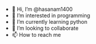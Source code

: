 - 👋 Hi, I’m @hasanam1400
- 👀 I’m interested in programming
- 🌱 I’m currently learning python
- 💞️ I’m looking to collaborate
- 📫 How to reach me

<!---
hasanam1400/hasanam1400 is a ✨ special ✨ repository because its `README.md` (this file) appears on your GitHub profile.
You can click the Preview link to take a look at your changes.
--->
